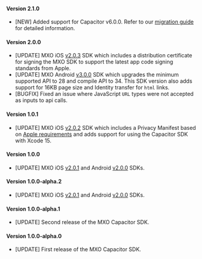 #### Version 2.1.0
* [NEW] Added support for Capacitor v6.0.0. Refer to our [migration guide](https://docs.medallia.com/en/?resourceId=capacitor-migration-v6.0.0) for detailed information.

#### Version 2.0.0
* [UPDATE] MXO iOS [v2.0.3](https://github.com/medallia/mxo-ios-sdk/releases/tag/2.0.3) SDK which includes a distribution certificate for signing the MXO SDK to support the latest app code signing standards from Apple.
* [UPDATE] MXO Android [v3.0.0](https://github.com/medallia/mxo-android-sdk/releases/tag/3.0.0) SDK which upgrades the minimum supported API to 28 and compile API to 34. This SDK version also adds support for 16KB page size and Identity transfer for `html` links.
* [BUGFIX] Fixed an issue where JavaScript `URL` types were not accepted as inputs to api calls.

#### Version 1.0.1
* [UPDATE] MXO iOS [v2.0.2](https://github.com/medallia/mxo-ios-sdk/releases/tag/2.0.2) SDK which includes a Privacy Manifest based on [Apple requirements](https://developer.apple.com/documentation/bundleresources/privacy_manifest_files) and adds support for using the Capacitor SDK with Xcode 15.

#### Version 1.0.0
* [UPDATE] MXO iOS [v2.0.1](https://github.com/medallia/mxo-ios-sdk/releases/tag/2.0.1) and Android [v2.0.0](https://github.com/medallia/mxo-android-sdk/releases/tag/2.0.0) SDKs.

#### Version 1.0.0-alpha.2
* [UPDATE] MXO iOS [v2.0.1](https://github.com/medallia/mxo-ios-sdk/releases/tag/2.0.1) and Android [v2.0.0](https://github.com/medallia/mxo-android-sdk/releases/tag/2.0.0) SDKs.

#### Version 1.0.0-alpha.1
* [UPDATE] Second release of the MXO Capacitor SDK.

#### Version 1.0.0-alpha.0
* [UPDATE] First release of the MXO Capacitor SDK.
